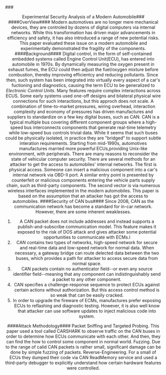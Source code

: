 ###<center>Experimental Security Analysis of a Modern Automobile###
####OverView####
Modern automotives are no longer mere mechanical devices, they are controled by dozens of digital computers via internal networks. While this transformation has driven major advancements in efficiency and safety, it has also introduced a range of new potential risks. This paper evaluated these issue on a modern automobile and experimentally demonstrated the fragility of the components.
####Background####
Digital control, in the form of self-contained embedded systems called Engine Control Unit(ECU), has entered into automobile in 1970s. By dynamically measuring the oxygen present in exhaust fumes, the ECU could then adjust the fuel/oxygen mixture before combustion, thereby improving efficientcy and reducing pollutants. Since then, such system has been integrated into virtually every aspect of a car's fuctioning and diagnostics, causing the term ECU to be generalized to *Electronic Control Units*.
Many features require complex interactions across ECUS. Some early systems used one-off designs and bilateral physical wire connections for such interactions, but this approch does not scale. A combination of time-to-market pressures, wiring overhead, interaction complexity and economy of pressures has driven manufactures and suppliers to standardize on a few key digital buses, such as CAN. CAN is a typical multiple bus covering different component groups where a high-speed bus interconnects components that generate real-time telemetry while low-speed bus controls trivial data. While it seems that such buses could be physically isolated, in practice they are "bridged" to support subtle interation requirements. Starting from mid-1990s, automotives manufactures married more powerful ECUs,providing Unix-like environment, with peripherals. There are many reasons to reconsider the state of vehicular computer security.
There are several methods for an attacker to get the access to automobiles' internal networks. The first is physical access. Someone can insert a malicious component into a car's internal network via OBD-II port. A similar entry point is presented by counterfeit or malicious components entering the vehicle parts supply chain, such as third-party components. The second vector is via numerous wireless interfaces implemented in the modern automobiles. This paper is based on the assumption that an attacker has got the access to automobiles.
####Security of CAN bus####
Since 2008, CAN as the communication network has become a standard for in-car network. However, there are some inherent weaklesses. 
 1. A CAN packet does not include addresses and instead supports a publish-and-subscribe communication model. This feature makes it exposed to the risk of DOS attack and gives attacker some potential opportunities to communicate with ECMs.l
 2. CAN contains two types of networks, high-speed network for secure and real-time data and low-speed network for normal data. When necessary, a gateway bridge can route delected data between the two buses, which provides a path for attacker to access secure data from normal space.
 3. CAN packets contain no authenticator field--or even any source identifier field--meaning that any component can indistinguishably send a packet to any other component.
 4. CAN specifies a challenge-response sequence to protect ECUs against certain actions without authorization. But this access control method is so weak that can be easily cracked.
 5. In order to upgrade the fireware of ECMs, manufactures prefer exposing ECUs to reflashing and diagnostic testing. However, it is also well know that attacker can use software updates to inject malicious code into system.

####Attack Methodology####
Packet Sniffing and Targeted Probing. This paper used a tool called CARSHARK to observe traffic on the CAN buses in order to determine how ECUs communicate with each other. And then, they can find the how to control some component in normal world.
Fuzzing. Due to the range of calid CAN packets is rather small, significant damage can be done by simple fuzzing of packets.
Reverse-Engineering. For a small of ECUs they dumped their code via CAN ReadMemory service and used a third-party debugger to explicitly understand how certain hardware features were controlled.







<br />
<br />
<br />
<br />
<br />
<br />
<br />
<br />